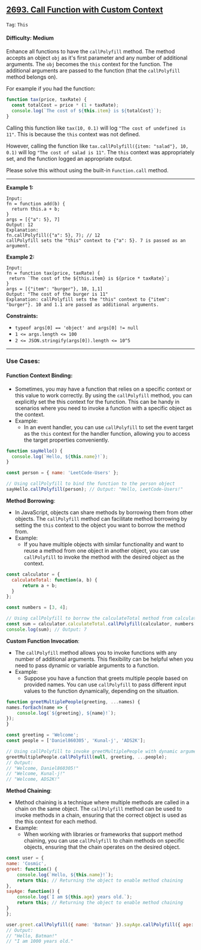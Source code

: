 ## [2693. Call Function with Custom Context](https://leetcode.com/problems/call-function-with-custom-context)

```Tag```: ```This```

#### Difficulty: Medium

Enhance all functions to have the ```callPolyfill``` method. The method accepts an object ```obj``` as it's first parameter and any number of additional arguments. The ```obj``` becomes the ```this``` context for the function. The additional arguments are passed to the function (that the ```callPolyfill``` method belongs on).

For example if you had the function:

```JavaScript
function tax(price, taxRate) {
  const totalCost = price * (1 + taxRate);
  console.log(`The cost of ${this.item} is ${totalCost}`);
}
```

Calling this function like ```tax(10, 0.1)``` will log ```"The cost of undefined is 11"```. This is because the ```this``` context was not defined.

However, calling the function like ```tax.callPolyfill({item: "salad"}, 10, 0.1)``` will log ```"The cost of salad is 11"```. The ```this``` context was appropriately set, and the function logged an appropriate output.

Please solve this without using the built-in ```Function.call``` method.

---

__Example 1:__
```
Input:
fn = function add(b) {
  return this.a + b;
}
args = [{"a": 5}, 7]
Output: 12
Explanation:
fn.callPolyfill({"a": 5}, 7); // 12
callPolyfill sets the "this" context to {"a": 5}. 7 is passed as an argument.
```

__Example 2:__
```
Input: 
fn = function tax(price, taxRate) { 
 return `The cost of the ${this.item} is ${price * taxRate}`; 
}
args = [{"item": "burger"}, 10, 1,1]
Output: "The cost of the burger is 11"
Explanation: callPolyfill sets the "this" context to {"item": "burger"}. 10 and 1.1 are passed as additional arguments.
```

__Constraints:__

- ```typeof args[0] == 'object' and args[0] != null```
- ```1 <= args.length <= 100```
- ```2 <= JSON.stringify(args[0]).length <= 10^5```

---

### Use Cases:

#### Function Context Binding:

- Sometimes, you may have a function that relies on a specific context or this value to work correctly. By using the ```callPolyfill``` method, you can explicitly set the this context for the function. This can be handy in scenarios where you need to invoke a function with a specific object as the context.
- Example:
  - In an event handler, you can use ```callPolyfill``` to set the event target as the ```this``` context for the handler function, allowing you to access the target properties conveniently.

```JavaScript
function sayHello() {
  console.log(`Hello, ${this.name}!`);
}

const person = { name: 'LeetCode-Users' };

// Using callPolyfill to bind the function to the person object
sayHello.callPolyfill(person); // Output: "Hello, LeetCode-Users!"
```

__Method Borrowing__:

- In JavaScript, objects can share methods by borrowing them from other objects. The ```callPolyfill``` method can facilitate method borrowing by setting the ```this``` context to the object you want to borrow the method from.
- Example:
  - If you have multiple objects with similar functionality and want to reuse a method from one object in another object, you can use ```callPolyfill``` to invoke the method with the desired object as the context.

```JavaScript
const calculator = {
  calculateTotal: function(a, b) {
      return a + b;
  }
};

const numbers = [3, 4];

// Using callPolyfill to borrow the calculateTotal method from calculator
const sum = calculator.calculateTotal.callPolyfill(calculator, numbers[0], numbers[1]);
console.log(sum); // Output: 7
```

__Custom Function Invocation__:

- The ```callPolyfill``` method allows you to invoke functions with any number of additional arguments. This flexibility can be helpful when you need to pass dynamic or variable arguments to a function.
- Example:
  - Suppose you have a function that greets multiple people based on provided names. You can use ```callPolyfill``` to pass different input values to the function dynamically, depending on the situation.

```JavaScript
function greetMultiplePeople(greeting, ...names) {
names.forEach(name => {
    console.log(`${greeting}, ${name}!`);
});
}

const greeting = 'Welcome';
const people = ['Daniel860305', 'Kunal-j', 'ADS2K'];

// Using callPolyfill to invoke greetMultiplePeople with dynamic arguments
greetMultiplePeople.callPolyfill(null, greeting, ...people);
// Output:
// "Welcome, Daniel860305!"
// "Welcome, Kunal-j!"
// "Welcome, ADS2K!"
```

__Method Chaining__:

- Method chaining is a technique where multiple methods are called in a chain on the same object. The ```callPolyfill``` method can be used to invoke methods in a chain, ensuring that the correct object is used as the this context for each method.
- Example:
  - When working with libraries or frameworks that support method chaining, you can use ```callPolyfill``` to chain methods on specific objects, ensuring that the chain operates on the desired object.

```JavaScript
const user = {
name: 'Cosmic',
greet: function() {
    console.log(`Hello, ${this.name}!`);
    return this; // Returning the object to enable method chaining
},
sayAge: function() {
    console.log(`I am ${this.age} years old.`);
    return this; // Returning the object to enable method chaining
}
};

user.greet.callPolyfill({ name: 'Batman' }).sayAge.callPolyfill({ age: 1000 });
// Output:
// "Hello, Batman!"
// "I am 1000 years old."
```

